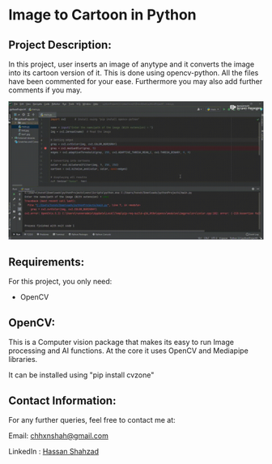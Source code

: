 # Image to Cartoon in Python

## Project Description:
In this project, user inserts an image of anytype and it converts the image into its cartoon version of it. This is done using opencv-python. 
All the files have been commented for your ease. Furthermore you may also add further comments if you may.

![Alt Text](https://github.com/HxnDev/Image-to-Cartoon/blob/main/Image%20to%20Cartoon.gif)

## Requirements:
For this project, you only need:
- OpenCV

## OpenCV:
This is a Computer vision package that makes its easy to run Image processing and AI functions. At the core it uses OpenCV and Mediapipe libraries.

It can be installed using "pip install cvzone"

## Contact Information:
For any further queries, feel free to contact me at:

Email: chhxnshah@gmail.com 

LinkedIn : [Hassan Shahzad](https://www.linkedin.com/in/hassan-shahzad-2a6617212/)
